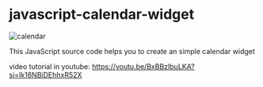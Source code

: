 # javascript-calendar-widget
![calendar](https://github.com/AsmrWebCoding/javascript-calendar-widget/assets/138141838/ed423418-90de-403d-9042-c11fc1a6f7b5)


This JavaScript source code helps you to create an simple calendar widget

video tutorial in youtube:   https://youtu.be/BxBBzIbuLKA?si=Ik16NBiDEhhxR52X

